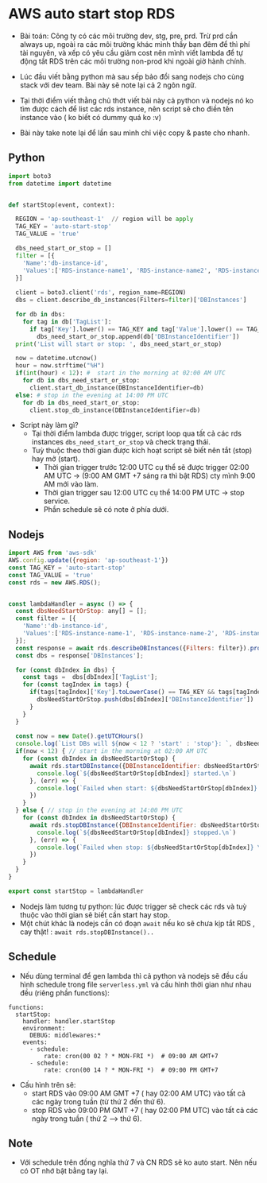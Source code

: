 # AWS auto start stop RDS

- Bài toán: Công ty có các môi trường dev, stg, pre, prd. Trừ prd cần always up, ngoài ra các môi trường khác mình thấy ban đêm để thì phí tài nguyên, và xếp có yêu cầu giảm cost nên mình viết lambda để tự động tắt RDS trên các môi trường non-prod khi ngoài giờ hành chính.
- Lúc đầu viết bằng python mà sau sếp bảo đổi sang nodejs cho cùng stack với dev team. Bài này sẽ note lại cả 2 ngôn ngữ.

- Tại thời điểm viết thằng chủ thớt viết bài này cả python và nodejs nó ko tìm được cách để list các rds instance, nên script sẽ cho điền tên instance vào ( ko biết có dummy quá ko :v)
- Bài này take note lại để lần sau mình chỉ việc copy & paste cho nhanh.
## Python

```python
import boto3
from datetime import datetime


def startStop(event, context):

  REGION = 'ap-southeast-1'  // region will be apply
  TAG_KEY = 'auto-start-stop'
  TAG_VALUE = 'true'

  dbs_need_start_or_stop = []
  filter = [{
    'Name':'db-instance-id',
    'Values':['RDS-instance-name1', 'RDS-instance-name2', 'RDS-instance-name3']
  }]
  
  client = boto3.client('rds', region_name=REGION)
  dbs = client.describe_db_instances(Filters=filter)['DBInstances']

  for db in dbs:
    for tag in db['TagList']:
      if tag['Key'].lower() == TAG_KEY and tag['Value'].lower() == TAG_VALUE:
        dbs_need_start_or_stop.append(db['DBInstanceIdentifier'])
  print('List will start or stop: ', dbs_need_start_or_stop)

  now = datetime.utcnow()
  hour = now.strftime("%H")
  if(int(hour) < 12): #  start in the morning at 02:00 AM UTC
    for db in dbs_need_start_or_stop:
      client.start_db_instance(DBInstanceIdentifier=db)
  else: # stop in the evening at 14:00 PM UTC
    for db in dbs_need_start_or_stop:
      client.stop_db_instance(DBInstanceIdentifier=db)
```
- Script này làm gì?
  - Tại thời điểm lambda được trigger, script loop qua tất cả các rds instances `dbs_need_start_or_stop` và check trạng thái.
  - Tuỳ thuộc theo thời gian được kích hoạt script sẽ biết nên tắt (stop) hay mở (start). 
    - Thời gian trigger trước 12:00 UTC cụ thể sẽ được trigger 02:00 AM UTC -> (9:00 AM GMT +7 sáng ra thì bật RDS) cty mình 9:00 AM mới vào làm.
    - Thời gian trigger sau 12:00 UTC cụ thể 14:00 PM UTC -> stop service.
    - Phần schedule sẽ có note ở phía dưới.

## Nodejs

```javascript
import AWS from 'aws-sdk'
AWS.config.update({region: 'ap-southeast-1'})
const TAG_KEY = 'auto-start-stop'
const TAG_VALUE = 'true'
const rds = new AWS.RDS();


const lambdaHandler = async () => {
  const dbsNeedStartOrStop: any[] = [];
  const filter = [{
    'Name':'db-instance-id',
    'Values':['RDS-instance-name-1', 'RDS-instance-name-2', 'RDS-instance-name-3']
  }];
  const response = await rds.describeDBInstances({Filters: filter}).promise();
  const dbs = response['DBInstances'];

  for (const dbIndex in dbs) {
    const tags =  dbs[dbIndex]['TagList'];
    for (const tagIndex in tags) {
      if(tags[tagIndex]['Key'].toLowerCase() == TAG_KEY && tags[tagIndex]['Value'].toLowerCase() == TAG_VALUE) {
        dbsNeedStartOrStop.push(dbs[dbIndex]['DBInstanceIdentifier'])
      }
    }
  }
  
  const now = new Date().getUTCHours()
  console.log(`List DBs will ${now < 12 ? 'start' : 'stop'}: `, dbsNeedStartOrStop);
  if(now < 12) { // start in the morning at 02:00 AM UTC
    for (const dbIndex in dbsNeedStartOrStop) {
      await rds.startDBInstance({DBInstanceIdentifier: dbsNeedStartOrStop[dbIndex]}).promise().then(() => {
        console.log(`${dbsNeedStartOrStop[dbIndex]} started.\n`)
      }, (err) => {
        console.log(`Failed when start: ${dbsNeedStartOrStop[dbIndex]} \nWith error: ${err}.\n`)
      })
    }
  } else { // stop in the evening at 14:00 PM UTC
    for (const dbIndex in dbsNeedStartOrStop) {
      await rds.stopDBInstance({DBInstanceIdentifier: dbsNeedStartOrStop[dbIndex]}).promise().then(() => {
        console.log(`${dbsNeedStartOrStop[dbIndex]} stopped.\n`)
      }, (err) => {
        console.log(`Failed when stop: ${dbsNeedStartOrStop[dbIndex]} \nWith error: ${err}.\n`)
      })
    }
  }
}

export const startStop = lambdaHandler
```

- Nodejs làm tương tự python: lúc được trigger sẽ check các rds và tuỳ thuộc vào thời gian sẽ biết cần start hay stop.
- Một chút khác là nodejs cần có đoạn `await` nếu ko sẽ chưa kịp tắt RDS , cay thật! : `await rds.stopDBInstance()..`

## Schedule

- Nếu dùng terminal để gen lambda thì cả python và nodejs sẽ đều cấu hình schedule trong file `serverless.yml` và cấu hình thời gian như nhau đều (riêng phần functions):

```
functions:
  startStop:
    handler: handler.startStop
    environment:
      DEBUG: middlewares:*
    events:
      - schedule: 
          rate: cron(00 02 ? * MON-FRI *)  # 09:00 AM GMT+7
      - schedule: 
          rate: cron(00 14 ? * MON-FRI *)  # 09:00 PM GMT+7
```

- Cấu hình trên sẽ:
  - start RDS vào 09:00 AM GMT +7 ( hay 02:00 AM UTC) vào tất cả các ngày trong tuần (từ thứ 2 đến thứ 6).
  - stop RDS vào 09:00 PM GMT +7 ( hay 02:00 PM UTC) vào tất cả các ngày trong tuần ( thứ 2 --> thứ 6). 

## Note
- Với schedule trên đồng nghĩa thứ 7 và CN RDS sẽ ko auto start. Nên nếu có OT nhớ bật bằng tay lại.
